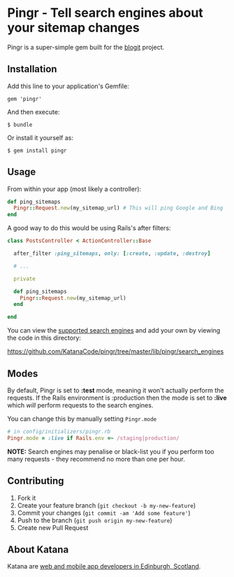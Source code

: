 # Pingr - Tell search engines about your sitemap changes

Pingr is a super-simple gem built for the [blogit](http://github.com/KatanaCode/blogit "A Rails Blogging Engine") project.

## Installation

Add this line to your application's Gemfile:

    gem 'pingr'

And then execute:

    $ bundle

Or install it yourself as:

    $ gem install pingr

## Usage

From within your app (most likely a controller):

``` ruby
def ping_sitemaps
  Pingr::Request.new(my_sitemap_url) # This will ping Google and Bing
end
```

A good way to do this would be using Rails's after filters:

``` ruby
class PostsController < ActionController::Base

  after_filter :ping_sitemaps, only: [:create, :update, :destroy]

  # ...

  private

  def ping_sitemaps
    Pingr::Request.new(my_sitemap_url)
  end

end
```

You can view the [supported search engines](https://github.com/KatanaCode/pingr/tree/master/lib/pingr/search_engines) and add your own by viewing the code in this directory:

https://github.com/KatanaCode/pingr/tree/master/lib/pingr/search_engines

## Modes

By default, Pingr is set to **:test** mode, meaning it won't actually perform the requests. If the Rails environment is :production then the mode is set to **:live** which *will* perform requests to the search engines.

You can change this by manually setting `Pingr.mode`

``` ruby
# in config/initializers/pingr.rb
Pingr.mode = :live if Rails.env =~ /staging|production/
```

**NOTE:** Search engines may penalise or black-list you if you perform too many requests - they recommend no more than one per hour.

## Contributing

1. Fork it
2. Create your feature branch (`git checkout -b my-new-feature`)
3. Commit your changes (`git commit -am 'Add some feature'`)
4. Push to the branch (`git push origin my-new-feature`)
5. Create new Pull Request


## About Katana

Katana are [web and mobile app developers in Edinburgh, Scotland](http://katanacode.com/ "Katana Code").
